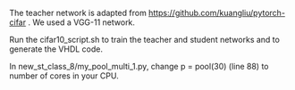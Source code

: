 The teacher network is adapted from https://github.com/kuangliu/pytorch-cifar . We used a VGG-11 network. 

Run the cifar10_script.sh to train the teacher and student networks and to generate the VHDL code.

In new_st_class_8/my_pool_multi_1.py, change p = pool(30) (line 88) to number of cores in your CPU.
